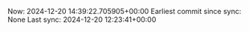 Now: 2024-12-20 14:39:22.705905+00:00 Earliest commit since sync: None Last sync: 2024-12-20 12:23:41+00:00
